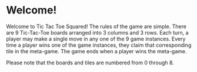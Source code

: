 # Welcome!

Welcome to Tic Tac Toe Squared! The rules of the game are simple.
There are 9 Tic-Tac-Toe boards arranged into 3 columns and 3 rows. Each turn, a player may make a single move in any one of the 9 game instances.
Every time a player wins one of the game instances, they claim that corresponding tile in the meta-game. The game ends when a player wins the meta-game.

Please note that the boards and tiles are numbered from 0 through 8.